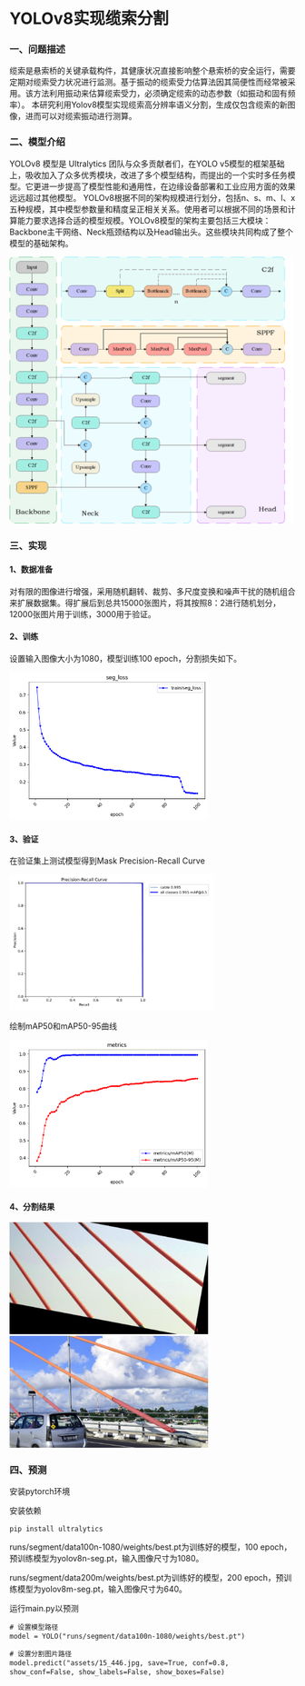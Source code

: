 # YOLOv8实现缆索分割
### 一、问题描述
缆索是悬索桥的关键承载构件，其健康状况直接影响整个悬索桥的安全运行，需要定期对缆索受力状况进行监测。基于振动的缆索受力估算法因其简便性而经常被采用。该方法利用振动来估算缆索受力，必须确定缆索的动态参数（如振动和固有频率）。
本研究利用Yolov8模型实现缆索高分辨率语义分割，生成仅包含缆索的新图像，进而可以对缆索振动进行测算。
### 二、模型介绍
YOLOv8 模型是 Ultralytics 团队与众多贡献者们，在YOLO v5模型的框架基础上，吸收加入了众多优秀模块，改进了多个模型结构，而提出的一个实时多任务模型。它更进一步提高了模型性能和通用性，在边缘设备部署和工业应用方面的效果远远超过其他模型。 YOLOv8根据不同的架构规模进行划分，包括n、s、m、l、x五种规模，其中模型参数量和精度呈正相关关系。使用者可以根据不同的场景和计算能力要求选择合适的模型规模。YOLOv8模型的架构主要包括三大模块：Backbone主干网络、Neck瓶颈结构以及Head输出头。这些模块共同构成了整个模型的基础架构。

<img src="assets/framework.png" alt="框架图" title="framework" width="500"/>

### 三、实现

#### 1、数据准备
对有限的图像进行增强，采用随机翻转、裁剪、多尺度变换和噪声干扰的随机组合来扩展数据集。得扩展后到总共15000张图片，将其按照8：2进行随机划分，12000张图片用于训练，3000用于验证。

#### 2、训练
设置输入图像大小为1080，模型训练100 epoch，分割损失如下。

<img src="assets/seg_loss.png" alt="分割损失" title="seg_loss" width="350"/>


#### 3、验证
在验证集上测试模型得到Mask Precision-Recall Curve

<img src="assets/P-R.png" alt="P-R图" title="P-R" width="360"/>

绘制mAP50和mAP50-95曲线

<img src="assets/mAP.png" alt="mAP" title="mAP" width="350"/>

#### 4、分割结果
<img src="assets/Picture1.png" alt="分割结果1" title="Picture1" width="350"/>
<img src="assets/Picture2.png" alt="分割结果2" title="Picture2" width="350"/>

### 四、预测

安装pytorch环境

安装依赖
```
pip install ultralytics
```

runs/segment/data100n-1080/weights/best.pt为训练好的模型，100 epoch，预训练模型为yolov8n-seg.pt，输入图像尺寸为1080。

runs/segment/data200m/weights/best.pt为训练好的模型，200 epoch，预训练模型为yolov8m-seg.pt，输入图像尺寸为640。

运行main.py以预测

```
# 设置模型路径
model = YOLO("runs/segment/data100n-1080/weights/best.pt")   
```

```
# 设置分割图片路径
model.predict("assets/15_446.jpg, save=True, conf=0.8, show_conf=False, show_labels=False, show_boxes=False) 
``` 
